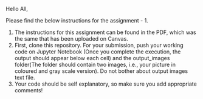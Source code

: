 Hello All,

Please find the below instructions for the assignment - 1.

1. The instructions for this assignment can be found in the PDF, which was the same that has been uploaded on Canvas.
2. First, clone this repository.  For your submission, push your working code on Jupyter Notebook (Once you complete the execution, the output should appear below each cell) and the output_images folder(The folder should contain two images, i.e., your picture in coloured and gray scale version). Do not bother about output images text file.
3. Your code should be self explanatory, so make sure you add appropriate comments!
